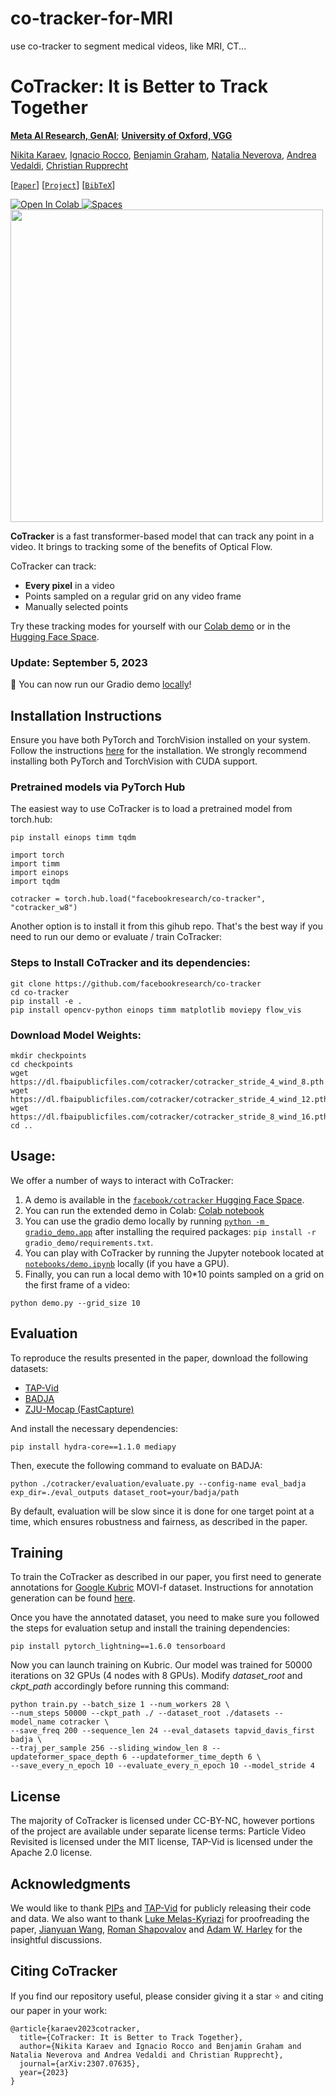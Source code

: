 # co-tracker-for-MRI
use co-tracker to segment medical videos, like MRI, CT...
# CoTracker: It is Better to Track Together

**[Meta AI Research, GenAI](https://ai.facebook.com/research/)**; **[University of Oxford, VGG](https://www.robots.ox.ac.uk/~vgg/)**

[Nikita Karaev](https://nikitakaraevv.github.io/), [Ignacio Rocco](https://www.irocco.info/), [Benjamin Graham](https://ai.facebook.com/people/benjamin-graham/), [Natalia Neverova](https://nneverova.github.io/), [Andrea Vedaldi](https://www.robots.ox.ac.uk/~vedaldi/), [Christian Rupprecht](https://chrirupp.github.io/)

[[`Paper`](https://arxiv.org/abs/2307.07635)] [[`Project`](https://co-tracker.github.io/)] [[`BibTeX`](#citing-cotracker)]

<a target="_blank" href="https://colab.research.google.com/github/facebookresearch/co-tracker/blob/main/notebooks/demo.ipynb">
  <img src="https://colab.research.google.com/assets/colab-badge.svg" alt="Open In Colab"/>
</a>
<a href="https://huggingface.co/spaces/facebook/cotracker">
  <img alt="Spaces" src="https://img.shields.io/badge/%F0%9F%A4%97%20Hugging%20Face-Spaces-blue">
</a>

<img width="500" src="./assets/bmx-bumps.gif" />

**CoTracker** is a fast transformer-based model that can track any point in a video. It brings to tracking some of the benefits of Optical Flow.
 
CoTracker can track:
- **Every pixel** in a video
- Points sampled on a regular grid on any video frame 
- Manually selected points

Try these tracking modes for yourself with our [Colab demo](https://colab.research.google.com/github/facebookresearch/co-tracker/blob/master/notebooks/demo.ipynb) or in the [Hugging Face Space](https://huggingface.co/spaces/facebook/cotracker).

### Update: September 5, 2023 
📣 You can now run our Gradio demo [locally](./gradio_demo/app.py)!

## Installation Instructions
Ensure you have both PyTorch and TorchVision installed on your system. Follow the instructions [here](https://pytorch.org/get-started/locally/) for the installation. We strongly recommend installing both PyTorch and TorchVision with CUDA support.

### Pretrained models via PyTorch Hub
The easiest way to use CoTracker is to load a pretrained model from torch.hub:
```
pip install einops timm tqdm
```
```
import torch
import timm
import einops
import tqdm

cotracker = torch.hub.load("facebookresearch/co-tracker", "cotracker_w8")
```
Another option is to install it from this gihub repo. That's the best way if you need to run our demo or evaluate / train CoTracker:
### Steps to Install CoTracker and its dependencies:
```
git clone https://github.com/facebookresearch/co-tracker
cd co-tracker
pip install -e .
pip install opencv-python einops timm matplotlib moviepy flow_vis 
```


### Download Model Weights:
```
mkdir checkpoints
cd checkpoints
wget https://dl.fbaipublicfiles.com/cotracker/cotracker_stride_4_wind_8.pth
wget https://dl.fbaipublicfiles.com/cotracker/cotracker_stride_4_wind_12.pth
wget https://dl.fbaipublicfiles.com/cotracker/cotracker_stride_8_wind_16.pth
cd ..
```


## Usage:
We offer a number of ways to interact with CoTracker:
1. A demo is available in the [`facebook/cotracker` Hugging Face Space](https://huggingface.co/spaces/facebook/cotracker).
2. You can run the extended demo in Colab:
[Colab notebook](https://colab.research.google.com/github/facebookresearch/co-tracker/blob/master/notebooks/demo.ipynb)
3. You can use the gradio demo locally by running [`python -m gradio_demo.app`](./gradio_demo/app.py) after installing the required packages: ```pip install -r gradio_demo/requirements.txt```.
4. You can play with CoTracker by running the Jupyter notebook located at [`notebooks/demo.ipynb`](./notebooks/demo.ipynb) locally (if you have a GPU).
5. Finally, you can run a local demo with 10*10 points sampled on a grid on the first frame of a video:
```
python demo.py --grid_size 10
```

## Evaluation
To reproduce the results presented in the paper, download the following datasets:
- [TAP-Vid](https://github.com/deepmind/tapnet)
- [BADJA](https://github.com/benjiebob/BADJA)
- [ZJU-Mocap (FastCapture)](https://arxiv.org/abs/2303.11898)

And install the necessary dependencies:
```
pip install hydra-core==1.1.0 mediapy 
```
Then, execute the following command to evaluate on BADJA:
```
python ./cotracker/evaluation/evaluate.py --config-name eval_badja exp_dir=./eval_outputs dataset_root=your/badja/path
```
By default, evaluation will be slow since it is done for one target point at a time, which ensures robustness and fairness, as described in the paper.

## Training
To train the CoTracker as described in our paper, you first need to generate annotations for [Google Kubric](https://github.com/google-research/kubric) MOVI-f dataset.  Instructions for annotation generation can be found [here](https://github.com/deepmind/tapnet).

Once you have the annotated dataset, you need to make sure you followed the steps for evaluation setup and install the training dependencies:
```
pip install pytorch_lightning==1.6.0 tensorboard
```
Now you can launch training on Kubric. Our model was trained for 50000 iterations on 32 GPUs (4 nodes with 8 GPUs).
Modify *dataset_root* and *ckpt_path* accordingly before running this command:
```
python train.py --batch_size 1 --num_workers 28 \
--num_steps 50000 --ckpt_path ./ --dataset_root ./datasets --model_name cotracker \
--save_freq 200 --sequence_len 24 --eval_datasets tapvid_davis_first badja \
--traj_per_sample 256 --sliding_window_len 8 --updateformer_space_depth 6 --updateformer_time_depth 6 \
--save_every_n_epoch 10 --evaluate_every_n_epoch 10 --model_stride 4
```

## License
The majority of CoTracker is licensed under CC-BY-NC, however portions of the project are available under separate license terms: Particle Video Revisited is licensed under the MIT license, TAP-Vid is licensed under the Apache 2.0 license.

## Acknowledgments
We would like to thank [PIPs](https://github.com/aharley/pips) and [TAP-Vid](https://github.com/deepmind/tapnet) for publicly releasing their code and data. We also want to thank [Luke Melas-Kyriazi](https://lukemelas.github.io/) for proofreading the paper, [Jianyuan Wang](https://jytime.github.io/), [Roman Shapovalov](https://shapovalov.ro/) and [Adam W. Harley](https://adamharley.com/) for the insightful discussions.

## Citing CoTracker
If you find our repository useful, please consider giving it a star ⭐ and citing our paper in your work:
```
@article{karaev2023cotracker,
  title={CoTracker: It is Better to Track Together},
  author={Nikita Karaev and Ignacio Rocco and Benjamin Graham and Natalia Neverova and Andrea Vedaldi and Christian Rupprecht},
  journal={arXiv:2307.07635},
  year={2023}
}
```
